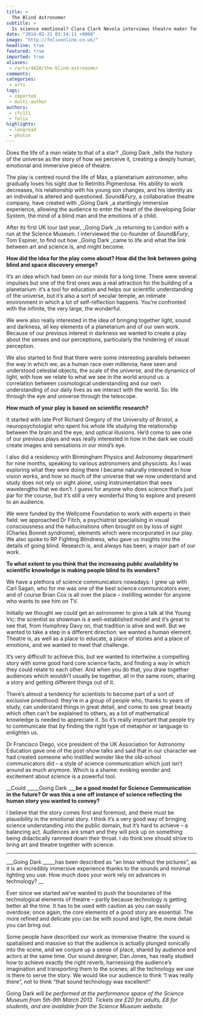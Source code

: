 ```yaml
---
title: >
  The Blind Astronomer
subtitle: >
  Is science emotional? Clara Clark Nevola interviews theatre maker Tom Espiner about the play Going Dark to find out
date: "2014-02-21 03:14:11 +0000"
image: "http://felixonline.co.uk/"
headline: true
featured: true
imported: true
aliases:
 - /arts/4420/the-blind-astronomer
comments:
categories:
 - arts
tags:
 - imported
 - multi-author
authors:
 - cfc111
 - felix
highlights:
 - longread
 - photos
---
```


Does the life of a man relate to that of a star? _Going Dark _tells the history of the universe as the story of how we perceive it, creating a deeply human, emotional and immersive piece of theatre.

The play is centred round the life of Max, a planetarium astronomer, who gradually loses his sight due to Retinitis Pigmentosa. His ability to work decreases, his relationship with his young son changes, and his identity as an individual is altered and questioned. _Sound&Fury,_ a collaborative theatre company, have created with _Going Dark _a startlingly immersive experience, allowing the audience to enter the heart of the developing Solar System, the mind of a blind man and the emotions of a child.

After its first UK tour last year, _Going Dark _is returning to London with a run at the Science Museum. I interviewed the co-founder of _Sound&Fury_, Tom Espiner, to find out how _Going Dark _came to life and what the link between art and science is, and might become.

__How did the idea for the play come about? How did the link between going blind and space discovery emerge?__

It’s an idea which had been on our minds for a long time. There were several impulses but one of the first ones was a real attraction for the building of a planetarium: it’s a tool for education and helps our scientific understanding of the universe, but it’s also a sort of secular temple, an intimate environment in which a lot of self-reflection happens. You’re confronted with the infinite, the very large, the wonderful.

We were also really interested in the idea of bringing together light, sound and darkness, all key elements of a planetarium and of our own work. Because of our previous interest in darkness we wanted to create a play about the senses and our perceptions, particularly the hindering of visual perception.

We also started to find that there were some interesting parallels between the way in which we, as a human race over millennia, have seen and understood celestial objects, the scale of the universe, and the dynamics of light, with how we relate to what we see in the world around us: a correlation between cosmological understanding and our own understanding of our daily lives as we interact with the world. So: life through the eye and universe through the telescope.

__How much of your play is based on scientific research?__

It started with late Prof Richard Gregory of the University of Bristol, a neuropsychologist who spent his whole life studying the relationship between the brain and the eye, and optical illusions. He’d come to see one of our previous plays and was really interested in how in the dark we could create images and sensations in our mind’s eye.

I also did a residency with Birmingham Physics and Astronomy department for nine months, speaking to various astronomers and physicists. As I was exploring what they were doing there I became naturally interested in how vision works, and how so much of the universe that we now understand and study does not rely on sight alone, using instrumentation that sees wavelengths that we don’t. I guess for anyone who does science that’s just par for the course, but it’s still a very wonderful thing to explore and present to an audience.

We were funded by the Wellcome Foundation to work with experts in their field: we approached Dr Fitch, a psychiatrist specialising in visual consciousness and the hallucinations often brought on by loss of sight (Charles Bonnet syndrome), elements which were incorporated in our play. We also spoke to RP Fighting Blindness, who gave us insights into the details of going blind. Research is, and always has been, a major part of our work.

__To what extent to you think that the increasing public availability to scientific knowledge is making people blind to its wonders?__

We have a plethora of science communicators nowadays: I grew up with Carl Sagan, who for me was one of the best science communicators ever, and of course Brian Cox is all over the place – instilling wonder for anyone who wants to see him on TV.

Initially we thought we could get an astronomer to give a talk at the Young Vic: the scientist as showman is a well-established model and it’s great to see that, from Humphrey Davy on, that tradition is alive and well. But we wanted to take a step in a different direction: we wanted a human element. Theatre is, as well as a place to educate, a place of stories and a place of emotions, and we wanted to meet that challenge.

It’s very difficult to achieve this, but we wanted to intertwine a compelling story with some good hard core science facts, and finding a way in which they could relate to each other. And when you do that, you draw together audiences which wouldn’t usually be together, all in the same room, sharing a story and getting different things out of it.

There’s almost a tendency for scientists to become part of a sort of exclusive priesthood: they’re in a group of people who, thanks to years of study, can understand things in great detail, and come to see great beauty which often can’t be explained to others, as a lot of mathematical knowledge is needed to appreciate it. So it’s really important that people try to communicate that by finding the right type of metaphor or language to enlighten us.

Dr Francisco Diego, vice president of the UK Association for Astronomy Education gave one of the post-show talks and said that in our character we had created someone who instilled wonder like the old-school communicators did – a style of science communication which just isn’t around as much anymore. Which is a shame: evoking wonder and excitement about science is a powerful tool.

__Could _____Going Dark _____be a good model for Science Communication in the future? Or was this a one off instance of science reflecting the human story you wanted to convey?__

I believe that the story comes first and foremost, and there must be plausibility in the emotional story. I think it’s a very good way of bringing science understanding into the public domain, but it’s hard to achieve – a balancing act. Audiences are smart and they will pick up on something being didactically rammed down their throat. I do think one should strive to bring art and theatre together with science.

______

___Going Dark _____has been described as “an Imax without the pictures”, as it is an incredibly immersive experience thanks to the sounds and minimal lighting you use. How much does your work rely on advances in technology? __

Ever since we started we’ve wanted to push the boundaries of the technological elements of theatre – partly because technology is getting better all the time. It has to be used with caution as you can easily overdose; once again, the core elements of a good story are essential. The more refined and delicate you can be with sound and light, the more detail you can bring out.

Some people have described our work as immersive theatre: the sound is spatialised and massive so that the audience is actually plunged sonically into the scene, and we conjure up a sense of place, shared by audience and actors at the same time. Our sound designer, Dan Jones, has really studied how to achieve exactly the right reverb, harnessing the audience’s imagination and transporting them to the scenes; all the technology we use is there to serve the story. We would like our audience to think “I was really there”, not to think “that sound technology was excellent!”

Going Dark _will be performed at the performance space of the Science Museum from 5th-9th March 2013. Tickets are £20 for adults, £8 for students, and are available from the Science Museum website._
